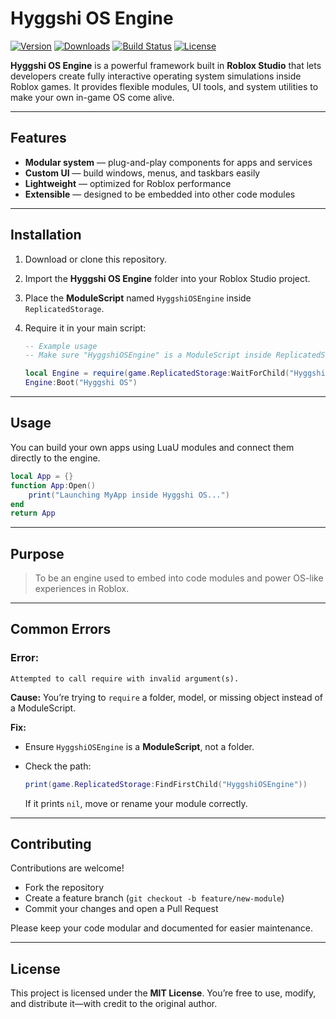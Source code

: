 # Hyggshi OS Engine

[![Version](https://img.shields.io/badge/version-1.0.0-blue.svg)](https://github.com/HyggshiOSDeveloper/Hyggshi-OS-Engine/releases)
[![Downloads](https://img.shields.io/github/downloads/HyggshiOSDeveloper/Hyggshi-OS-Engine/total.svg)](https://github.com/HyggshiOSDeveloper/Hyggshi-OS-Engine/releases)
[![Build Status](https://img.shields.io/badge/build-passing-brightgreen.svg)](#)
[![License](https://img.shields.io/badge/license-MIT-green.svg)](LICENSE)

**Hyggshi OS Engine** is a powerful framework built in **Roblox Studio** that lets developers create fully interactive operating system simulations inside Roblox games.
It provides flexible modules, UI tools, and system utilities to make your own in-game OS come alive.

---

## Features

* **Modular system** — plug-and-play components for apps and services
* **Custom UI** — build windows, menus, and taskbars easily
* **Lightweight** — optimized for Roblox performance
* **Extensible** — designed to be embedded into other code modules

---

## Installation

1. Download or clone this repository.
2. Import the **Hyggshi OS Engine** folder into your Roblox Studio project.
3. Place the **ModuleScript** named `HyggshiOSEngine` inside `ReplicatedStorage`.
4. Require it in your main script:

   ```lua
   -- Example usage
   -- Make sure "HyggshiOSEngine" is a ModuleScript inside ReplicatedStorage

   local Engine = require(game.ReplicatedStorage:WaitForChild("HyggshiOSEngine"))
   Engine:Boot("Hyggshi OS")
   ```

---

## Usage

You can build your own apps using LuaU modules and connect them directly to the engine.

```lua
local App = {}
function App:Open()
	print("Launching MyApp inside Hyggshi OS...")
end
return App
```

---

## Purpose

> To be an engine used to embed into code modules and power OS-like experiences in Roblox.

---

## Common Errors

### Error:

```
Attempted to call require with invalid argument(s).
```

**Cause:**
You’re trying to `require` a folder, model, or missing object instead of a ModuleScript.

**Fix:**

* Ensure `HyggshiOSEngine` is a **ModuleScript**, not a folder.
* Check the path:

  ```lua
  print(game.ReplicatedStorage:FindFirstChild("HyggshiOSEngine"))
  ```

  If it prints `nil`, move or rename your module correctly.

---

## Contributing

Contributions are welcome!

* Fork the repository
* Create a feature branch (`git checkout -b feature/new-module`)
* Commit your changes and open a Pull Request

Please keep your code modular and documented for easier maintenance.

---

## License

This project is licensed under the **MIT License**.
You’re free to use, modify, and distribute it—with credit to the original author.
